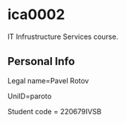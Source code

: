 # ica0002

IT Infrustructure Services course. 

## Personal Info

Legal name=Pavel Rotov

UniID=paroto

Student code = 220679IVSB
